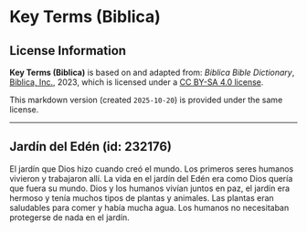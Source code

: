 # Key Terms (Biblica)

## License Information

**Key Terms (Biblica)** is based on and adapted from: _Biblica Bible Dictionary_, [Biblica, Inc.](https://www.biblica.com/), 2023, which is licensed under a [CC BY-SA 4.0 license](https://creativecommons.org/licenses/by-sa/4.0/legalcode.en).

This markdown version (created `2025-10-20`) is provided under the same license.



--------------------------------

## Jardín del Edén (id: 232176)

El jardín que Dios hizo cuando creó el mundo. Los primeros seres humanos vivieron y trabajaron allí. La vida en el jardín del Edén era como Dios quería que fuera su mundo. Dios y los humanos vivían juntos en paz, el jardín era hermoso y tenía muchos tipos de plantas y animales. Las plantas eran saludables para comer y había mucha agua. Los humanos no necesitaban protegerse de nada en el jardín.


